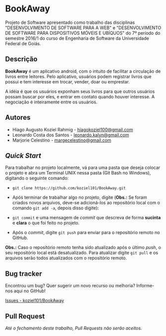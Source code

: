 # BookAway

Projeto de Software apresentado como trabalho das disciplinas "DESENVOLVIMENTO DE SOFTWARE PARA A WEB" e "DESENVOLVIMENTO DE SOFTWARE PARA DISPOSITIVOS MÓVEIS E UBÍQUOS" do 7º período do semestre 2016/1 do curso de Engenharia de Software da Universidade Federal de Goiás.

Descrição
---------
**BookAway** é um aplicativo android, com o intuito de facilitar a circulação de livros entre leitores. Pelo aplicativo, usuários podem registrar livros que possui e tem interesse em trocar, vender, doar ou emprestar.

A idéia é que os usuários exponham seus livros para que outros usuários possam buscar por eles, e entrar em contato quando houver interesse. A negociação é inteiramente entre os usuários.

Autores
-------
 * Hiago Augusto Koziel Rahmig - <hiagokoziel100@gmail.com>
 * Leonardo Costa dos Santos - <leonardo.kalyn@gmail.com>
 * Marjorie Celestino - <margecelestino@gmail.com>

*Quick Start*
-------------
Para trabalhar no projeto localmente, vá para uma pasta que deseja colocar o projeto e abra um Terminal UNIX nessa pasta (Git Bash no Windows), digitando o seguinte comando:

* `git clone https://github.com/koziel101/BookAway.git`

* Após terminar de trabalhar algo no projeto, digite (**Obs.:** Se foram criados novos arquivos, deve-se adicioná-los ao repositório local com o comando `git add -a`, depois disso digite):

* `git commit` e uma mensagem de *commit* que descreva de forma **sucinta** e **clara** o que foi feito no projeto.

* Após o *commit*, digite `git push` para enviar para o repositório remoto no GitHub.

**Obs.:** Caso o repositório remoto tenha sido atualizado após o último *push*, o seu repositório local está desatualizado. Para atualizar digite `git pull` e os arquivos serão todos atualizados com o repositório remoto.


Bug tracker
-----------
Encontrou um bug? Quer sugerir um novo recurso ou melhoria? Informe-nos aqui no GitHub!

[Issues - koziel101/BookAway](https://github.com/koziel101/BookAway/issues)

Pull Request
------------
*Até o fechamento deste trabalho, Pull Requests não serão aceitos.*
